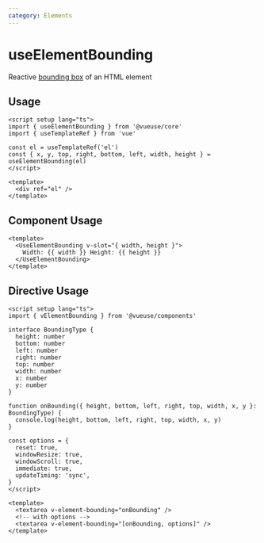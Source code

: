 ```yaml
---
category: Elements
---
```


# useElementBounding

Reactive [bounding box](https://developer.mozilla.org/en-US/docs/Web/API/Element/getBoundingClientRect) of an HTML element

## Usage

```vue
<script setup lang="ts">
import { useElementBounding } from '@vueuse/core'
import { useTemplateRef } from 'vue'

const el = useTemplateRef('el')
const { x, y, top, right, bottom, left, width, height } = useElementBounding(el)
</script>

<template>
  <div ref="el" />
</template>
```

## Component Usage

```vue
<template>
  <UseElementBounding v-slot="{ width, height }">
    Width: {{ width }} Height: {{ height }}
  </UseElementBounding>
</template>
```

## Directive Usage

```vue
<script setup lang="ts">
import { vElementBounding } from '@vueuse/components'

interface BoundingType {
  height: number
  bottom: number
  left: number
  right: number
  top: number
  width: number
  x: number
  y: number
}

function onBounding({ height, bottom, left, right, top, width, x, y }: BoundingType) {
  console.log(height, bottom, left, right, top, width, x, y)
}

const options = {
  reset: true,
  windowResize: true,
  windowScroll: true,
  immediate: true,
  updateTiming: 'sync',
}
</script>

<template>
  <textarea v-element-bounding="onBounding" />
  <!-- with options -->
  <textarea v-element-bounding="[onBounding, options]" />
</template>
```
